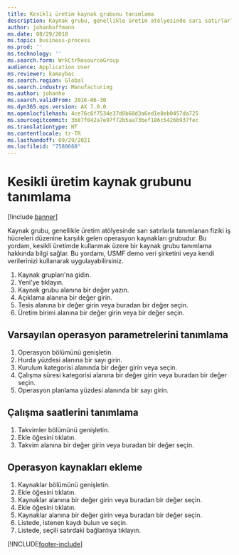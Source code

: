 ```yaml
---
title: Kesikli üretim kaynak grubunu tanımlama
description: Kaynak grubu, genellikle üretim atölyesinde sarı satırlarla tanımlanan fiziki iş hücreleri düzenine karşılık gelen operasyon kaynakları grubudur.
author: johanhoffmann
ms.date: 08/29/2018
ms.topic: business-process
ms.prod: ''
ms.technology: ''
ms.search.form: WrkCtrResourceGroup
audience: Application User
ms.reviewer: kamaybac
ms.search.region: Global
ms.search.industry: Manufacturing
ms.author: johanho
ms.search.validFrom: 2016-06-30
ms.dyn365.ops.version: AX 7.0.0
ms.openlocfilehash: 4ce76c6f7534e37d8b68d3a6ed1e8eb0457da725
ms.sourcegitcommit: 3b87f042a7e97f72b5aa73bef186c5426b937fec
ms.translationtype: HT
ms.contentlocale: tr-TR
ms.lasthandoff: 09/29/2021
ms.locfileid: "7580660"
---
```

# <a name="define-discrete-manufacturing-resource-group"></a>Kesikli üretim kaynak grubunu tanımlama

[!include [banner](../../includes/banner.md)]

Kaynak grubu, genellikle üretim atölyesinde sarı satırlarla tanımlanan fiziki iş hücreleri düzenine karşılık gelen operasyon kaynakları grubudur. Bu yordam, kesikli üretimde kullanmak üzere bir kaynak grubu tanımlama hakkında bilgi sağlar. Bu yordamı, USMF demo veri şirketini veya kendi verilerinizi kullanarak uygulayabilirsiniz.

1. Kaynak grupları'na gidin.
2. Yeni'ye tıklayın.
3. Kaynak grubu alanına bir değer yazın.
4. Açıklama alanına bir değer girin.
5. Tesis alanına bir değer girin veya buradan bir değer seçin.
6. Üretim birimi alanına bir değer girin veya bir değer seçin.

## <a name="define-default-operational-parameters"></a>Varsayılan operasyon parametrelerini tanımlama
1. Operasyon bölümünü genişletin.
2. Hurda yüzdesi alanına bir sayı girin.
3. Kurulum kategorisi alanında bir değer girin veya seçin.
4. Çalışma süresi kategorisi alanına bir değer girin veya buradan bir değer seçin.
5. Operasyon planlama yüzdesi alanında bir sayı girin.

## <a name="define-operating-hours"></a>Çalışma saatlerini tanımlama
1. Takvimler bölümünü genişletin.
2. Ekle öğesini tıklatın.
3. Takvim alanına bir değer girin veya buradan bir değer seçin.

## <a name="add-operations-resources"></a>Operasyon kaynakları ekleme
1. Kaynaklar bölümünü genişletin.
2. Ekle öğesini tıklatın.
3. Kaynaklar alanına bir değer girin veya buradan bir değer seçin.
4. Ekle öğesini tıklatın.
5. Kaynaklar alanına bir değer girin veya buradan bir değer seçin.
6. Listede, istenen kaydı bulun ve seçin.
7. Listede, seçili satırdaki bağlantıya tıklayın.



[!INCLUDE[footer-include](../../../includes/footer-banner.md)]